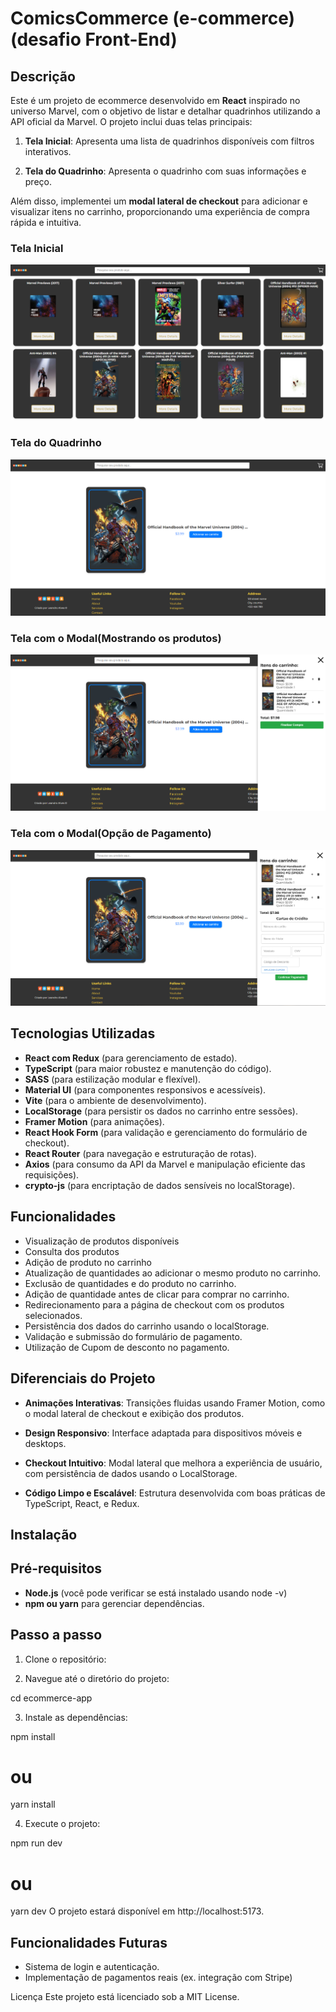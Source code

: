 # ComicsCommerce (e-commerce) (desafio Front-End)

## Descrição

Este é um projeto de ecommerce desenvolvido em **React** inspirado no universo Marvel, com o objetivo de listar e detalhar quadrinhos utilizando a API oficial da Marvel. O projeto inclui duas telas principais:

1. **Tela Inicial**: Apresenta uma lista de quadrinhos disponíveis com filtros interativos.

2. **Tela do Quadrinho**: Apresenta o quadrinho com suas informações e preço.

Além disso, implementei um **modal lateral de checkout** para adicionar e visualizar itens no carrinho, proporcionando uma experiência de compra rápida e intuitiva.

### Tela Inicial

![Tela Inicial](./public/Tela%20inicial.png)

### Tela do Quadrinho

![Tela do Quadrinho](./public/Tela%20do%20Quadrinho.png)

### Tela com o Modal(Mostrando os produtos)

![Tela com o Modal(Mostrando os produtos)](./public/Tela%20com%20o%20modal.png)

### Tela com o Modal(Opção de Pagamento)

![Tela com o Modal(Opção de Pagamento)](./public/Tela%20com%20opcao%20de%20pagamento.png)

## Tecnologias Utilizadas

- **React com Redux** (para gerenciamento de estado).
- **TypeScript** (para maior robustez e manutenção do código).
- **SASS** (para estilização modular e flexível).
- **Material UI** (para componentes responsivos e acessíveis).
- **Vite** (para o ambiente de desenvolvimento).
- **LocalStorage** (para persistir os dados no carrinho entre sessões).
- **Framer Motion** (para animações).
- **React Hook Form** (para validação e gerenciamento do formulário de checkout).
- **React Router** (para navegação e estruturação de rotas).
- **Axios** (para consumo da API da Marvel e manipulação eficiente das requisições).
- **crypto-js** (para encriptação de dados sensíveis no localStorage).

## Funcionalidades

- Visualização de produtos disponíveis
- Consulta dos produtos
- Adição de produto no carrinho
- Atualização de quantidades ao adicionar o mesmo produto no carrinho.
- Exclusão de quantidades e do produto no carrinho.
- Adição de quantidade antes de clicar para comprar no carrinho.
- Redirecionamento para a página de checkout com os produtos selecionados.
- Persistência dos dados do carrinho usando o localStorage.
- Validação e submissão do formulário de pagamento.
- Utilização de Cupom de desconto no pagamento.

## Diferenciais do Projeto

- **Animações Interativas**: Transições fluidas usando Framer Motion, como o modal lateral de checkout e exibição dos produtos.

- **Design Responsivo**: Interface adaptada para dispositivos móveis e desktops.

- **Checkout Intuitivo**: Modal lateral que melhora a experiência de usuário, com persistência de dados usando o LocalStorage.

- **Código Limpo e Escalável**: Estrutura desenvolvida com boas práticas de TypeScript, React, e Redux.

## Instalação

## Pré-requisitos

- **Node.js** (você pode verificar se está instalado usando node -v)
- **npm ou yarn** para gerenciar dependências.

## Passo a passo

1. Clone o repositório:

2. Navegue até o diretório do projeto:

cd ecommerce-app

3. Instale as dependências:

npm install

# ou

yarn install

4. Execute o projeto:

npm run dev

# ou

yarn dev
O projeto estará disponível em http://localhost:5173.

## Funcionalidades Futuras

- Sistema de login e autenticação.
- Implementação de pagamentos reais (ex. integração com Stripe)

Licença
Este projeto está licenciado sob a MIT License.
